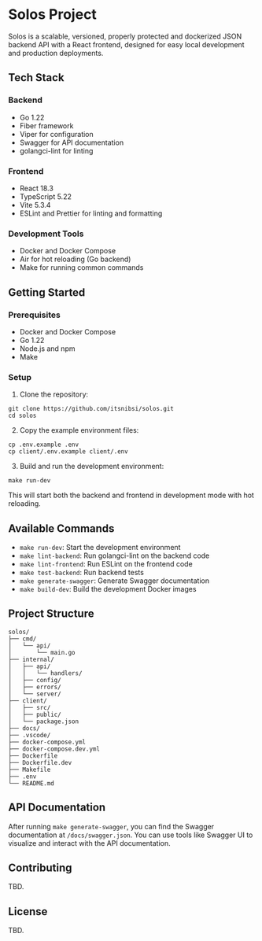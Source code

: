 # Solos Project

Solos is a scalable, versioned, properly protected and dockerized JSON backend API with a React frontend, designed for easy local development and production deployments.

## Tech Stack

### Backend

- Go 1.22
- Fiber framework
- Viper for configuration
- Swagger for API documentation
- golangci-lint for linting

### Frontend

- React 18.3
- TypeScript 5.22
- Vite 5.3.4
- ESLint and Prettier for linting and formatting

### Development Tools

- Docker and Docker Compose
- Air for hot reloading (Go backend)
- Make for running common commands

## Getting Started

### Prerequisites

- Docker and Docker Compose
- Go 1.22
- Node.js and npm
- Make

### Setup

1. Clone the repository:

```
git clone https://github.com/itsnibsi/solos.git
cd solos
```

2. Copy the example environment files:

```
cp .env.example .env
cp client/.env.example client/.env
```

3. Build and run the development environment:

```
make run-dev
```

This will start both the backend and frontend in development mode with hot reloading.

## Available Commands

- `make run-dev`: Start the development environment
- `make lint-backend`: Run golangci-lint on the backend code
- `make lint-frontend`: Run ESLint on the frontend code
- `make test-backend`: Run backend tests
- `make generate-swagger`: Generate Swagger documentation
- `make build-dev`: Build the development Docker images

## Project Structure

```
solos/
├── cmd/
│   └── api/
│       └── main.go
├── internal/
│   ├── api/
│   │   └── handlers/
│   ├── config/
│   ├── errors/
│   └── server/
├── client/
│   ├── src/
│   ├── public/
│   └── package.json
├── docs/
├── .vscode/
├── docker-compose.yml
├── docker-compose.dev.yml
├── Dockerfile
├── Dockerfile.dev
├── Makefile
├── .env
└── README.md
```

## API Documentation

After running `make generate-swagger`, you can find the Swagger documentation at `/docs/swagger.json`. You can use tools like Swagger UI to visualize and interact with the API documentation.

## Contributing

TBD.

## License

TBD.
